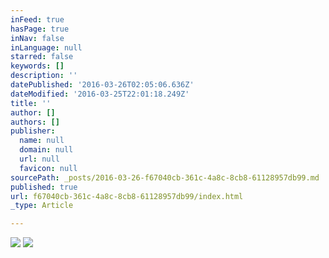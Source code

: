 ```yaml
---
inFeed: true
hasPage: true
inNav: false
inLanguage: null
starred: false
keywords: []
description: ''
datePublished: '2016-03-26T02:05:06.636Z'
dateModified: '2016-03-25T22:01:18.249Z'
title: ''
author: []
authors: []
publisher:
  name: null
  domain: null
  url: null
  favicon: null
sourcePath: _posts/2016-03-26-f67040cb-361c-4a8c-8cb8-61128957db99.md
published: true
url: f67040cb-361c-4a8c-8cb8-61128957db99/index.html
_type: Article

---
```

![](https://the-grid-user-content.s3-us-west-2.amazonaws.com/44e9ae23-084a-44aa-955e-b220ba91f0a7.jpg)
![](https://the-grid-user-content.s3-us-west-2.amazonaws.com/e02b1d7f-9d12-4544-83a4-8efe36e3efa6.jpg)